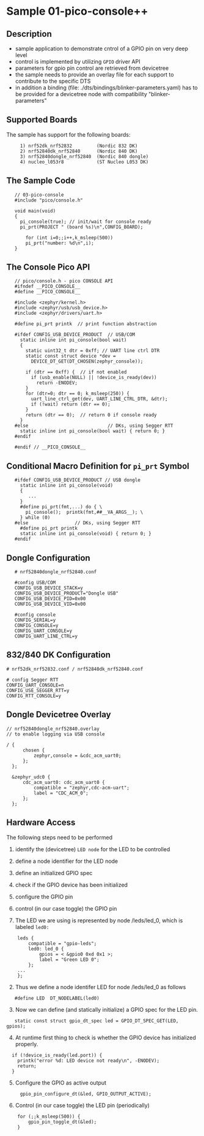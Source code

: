 # Sample 01-pico-console++

## Description

* sample application to demonstrate cntrol of a GPIO pin on very deep level
* control is implemented by utilizing `GPIO` driver API
* parameters for gpio pin control are retrieved from devicetree
* the sample needs to provide an overlay file for each support to contribute
  to the specific DTS
* in addition a binding (file: ./dts/bindings/blinker-parameters.yaml) has to be
  provided for a devicetree node with compatibility "blinker-parameters"


## Supported Boards

The sample has support for the following boards:
```
     1) nrf52dk_nrf52832         (Nordic 832 DK)
     2) nrf52840dk_nrf52840      (Nordic 840 DK)
     3) nrf52840dongle_nrf52840  (Nordic 840 dongle)
     4) nucleo_l053r8            (ST Nucleo L053 DK)
```

## The Sample Code

```
   // 03-pico-console
   #include "pico/console.h"

   void main(void)
   {
     pi_console(true); // init/wait for console ready
     pi_prt(PROJECT " (board %s)\n",CONFIG_BOARD);

	   for (int i=0;;i++,k_msleep(500))
       pi_prt("number: %d\n",i);
   }
```


## The Console Pico API

```
   // pico/console.h - pico CONSOLE API
   #ifndef __PICO_CONSOLE__
   #define __PICO_CONSOLE__

   #include <zephyr/kernel.h>
   #include <zephyr/usb/usb_device.h>
   #include <zephyr/drivers/uart.h>

   #define pi_prt printk  // print function abstraction

   #ifdef CONFIG_USB_DEVICE_PRODUCT  // USB/COM
     static inline int pi_console(bool wait)
     {
       static uint32_t dtr = 0xff; // UART line ctrl DTR
       static const struct device *dev =
         DEVICE_DT_GET(DT_CHOSEN(zephyr_console));

       if (dtr == 0xff) {  // if not enabled
         if (usb_enable(NULL) || !device_is_ready(dev))
           return -ENODEV;
       }
       for (dtr=0; dtr == 0; k_msleep(250)) {
         uart_line_ctrl_get(dev, UART_LINE_CTRL_DTR, &dtr);
         if (!wait) return (dtr == 0);
       }
       return (dtr == 0);  // return 0 if console ready
     }
   #else                             // DKs, using Segger RTT
     static inline int pi_console(bool wait) { return 0; }
   #endif

   #endif // __PICO_CONSOLE__
```

## Conditional Macro Definition for `pi_prt` Symbol

```
   #ifdef CONFIG_USB_DEVICE_PRODUCT // USB dongle
     static inline int pi_console(void)
     {
        ...
     }
     #define pi_prt(fmt,...) do { \
       pi_console();  printk(fmt,##__VA_ARGS__); \
     } while (0)
   #else                 // DKs, using Segger RTT
     #define pi_prt printk
     static inline int pi_console(void) { return 0; }
   #endif
```


## Dongle Configuration

```
   # nrf52840dongle_nrf52840.conf

   #config USB/COM
   CONFIG_USB_DEVICE_STACK=y
   CONFIG_USB_DEVICE_PRODUCT="Dongle USB"
   CONFIG_USB_DEVICE_PID=0x00
   CONFIG_USB_DEVICE_VID=0x00

   #config console
   CONFIG_SERIAL=y
   CONFIG_CONSOLE=y
   CONFIG_UART_CONSOLE=y
   CONFIG_UART_LINE_CTRL=y
```

## 832/840 DK Configuration

```
# nrf52dk_nrf52832.conf / nrf52840dk_nrf52840.conf

# config Segger RTT
CONFIG_UART_CONSOLE=n
CONFIG_USE_SEGGER_RTT=y
CONFIG_RTT_CONSOLE=y
```


## Dongle Devicetree Overlay

```
// nrf52840dongle_nrf52840.overlay
// to enable logging via USB console

/ {
	  chosen {
		  zephyr,console = &cdc_acm_uart0;
	  };
  };

  &zephyr_udc0 {
	  cdc_acm_uart0: cdc_acm_uart0 {
		  compatible = "zephyr,cdc-acm-uart";
		  label = "CDC_ACM_0";
	  };
  };
```

## Hardware Access

The following steps need to be performed
   1) identify the (devicetree) `LED node` for the LED to be controlled
   2) define a node identifier for the LED node
   3) define an initialized GPIO spec
   4) check if the GPIO device has been initialized
   5) configure the GPIO pin
   6) control (in our case toggle) the GPIO pin

1) The LED we are using is represented by node /leds/led_0, which is labeled
   `led0:`

```
	leds {
		compatible = "gpio-leds";
		led0: led_0 {
			gpios = < &gpio0 0xd 0x1 >;
			label = "Green LED 0";
		};
    ...
	};
```

2) Thus we define a node identifer LED for node /leds/led_0 as follows

```
   #define LED  DT_NODELABEL(led0)
```

3) Now we can define (and statically initialize) a GPIO spec for the LED pin.

```
   static const struct gpio_dt_spec led = GPIO_DT_SPEC_GET(LED, gpios);
```

4) At runtime first thing to check is whether the GPIO device has initialized
   properly.

```
  if (!device_is_ready(led.port)) {
    printk("error %d: LED device not ready\n", -ENODEV);
    return;
  }
```

5) Configure the GPIO as active output

```
	 gpio_pin_configure_dt(&led, GPIO_OUTPUT_ACTIVE);
```

6) Control (in our case toggle) the LED pin (periodically)

```
	for (;;k_msleep(500)) {
		gpio_pin_toggle_dt(&led);
	}
```
